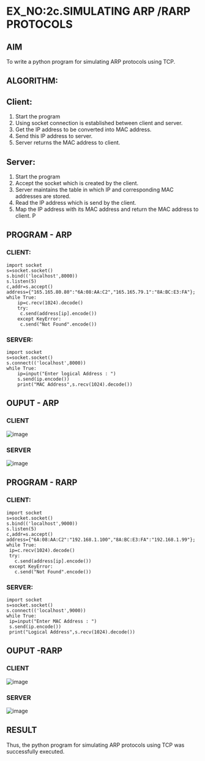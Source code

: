 # EX_NO:2c.SIMULATING ARP /RARP PROTOCOLS
## AIM
To write a python program for simulating ARP protocols using TCP.
## ALGORITHM:
## Client:
1. Start the program
2. Using socket connection is established between client and server.
3. Get the IP address to be converted into MAC address.
4. Send this IP address to server.
5. Server returns the MAC address to client.
## Server:
1. Start the program
2. Accept the socket which is created by the client.
3. Server maintains the table in which IP and corresponding MAC addresses are
stored.
4. Read the IP address which is send by the client.
5. Map the IP address with its MAC address and return the MAC address to client.
P
## PROGRAM - ARP
### CLIENT:
```
import socket
s=socket.socket()
s.bind(('localhost',8000))
s.listen(5)
c,addr=s.accept()
address={"165.165.80.80":"6A:08:AA:C2","165.165.79.1":"8A:BC:E3:FA"};
while True:
    ip=c.recv(1024).decode()
    try:
     c.send(address[ip].encode())
    except KeyError:
     c.send("Not Found".encode())
```
### SERVER:
```
import socket
s=socket.socket()
s.connect(('localhost',8000))
while True:
    ip=input("Enter logical Address : ")
    s.send(ip.encode())
    print("MAC Address",s.recv(1024).decode())
```
## OUPUT - ARP
### CLIENT
![image](https://github.com/Afsarjumail/2c.ARP_RARP_PROTOCOLS/assets/118343395/c78526fd-72aa-4148-8720-a434d59bb917)
### SERVER
![image](https://github.com/Afsarjumail/2c.ARP_RARP_PROTOCOLS/assets/118343395/474cbff5-3e2e-4ba3-b2c0-78f49c1d93e2)

## PROGRAM - RARP
### CLIENT:
```
import socket
s=socket.socket()
s.bind(('localhost',9000))
s.listen(5)
c,addr=s.accept()
address={"6A:08:AA:C2":"192.168.1.100","8A:BC:E3:FA":"192.168.1.99"};
while True:
 ip=c.recv(1024).decode()
 try:
   c.send(address[ip].encode())
 except KeyError:
   c.send("Not Found".encode())
```
### SERVER:
```
import socket
s=socket.socket()
s.connect(('localhost',9000))
while True:
 ip=input("Enter MAC Address : ")
 s.send(ip.encode())
 print("Logical Address",s.recv(1024).decode())
```
## OUPUT -RARP
### CLIENT
![image](https://github.com/Afsarjumail/2c.ARP_RARP_PROTOCOLS/assets/118343395/3fc4b1a3-600f-4955-8a36-0a6510b73c43)

### SERVER
![image](https://github.com/Afsarjumail/2c.ARP_RARP_PROTOCOLS/assets/118343395/1f9f139d-7eb5-4a16-bf0e-32b6aa9b867f)

## RESULT
Thus, the python program for simulating ARP protocols using TCP was successfully 
executed.
